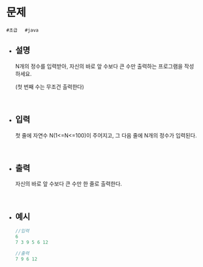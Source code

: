 # 문제

```#초급```&nbsp;&nbsp;&nbsp;&nbsp;&nbsp;```#java```

- ## 설명
        
    N개의 정수를 입력받아, 자신의 바로 앞 수보다 큰 수만 출력하는 프로그램을 작성하세요.

    (첫 번째 수는 무조건 출력한다)

<br/>
        
- ## 입력
        
    첫 줄에 자연수 N(1<=N<=100)이 주어지고, 그 다음 줄에 N개의 정수가 입력된다.
        
<br/>

- ## 출력
        
    자신의 바로 앞 수보다 큰 수만 한 줄로 출력한다.

<br/>
        
- ## 예시

    ```java
    //입력
    6
    7 3 9 5 6 12
    ```
    ```java
    //출력
    7 9 6 12
    ```